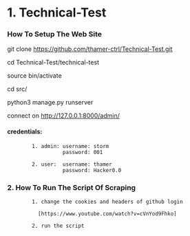 # 1. Technical-Test

### How To Setup The Web Site

git clone https://github.com/thamer-ctrl/Technical-Test.git

cd Technical-Test/technical-test

source bin/activate

cd src/

python3 manage.py runserver

connect on http://127.0.0.1:8000/admin/

#### credentials:
            1. admin: username: storm
                      password: 001
                      
            2. user:  username: thamer
                      password: Hacker0.0

### 2. How To Run The Script Of Scraping

            1. change the cookies and headers of github login
            
              [https://www.youtube.com/watch?v=cVnYod9Fhko]
              
            2. run the script

